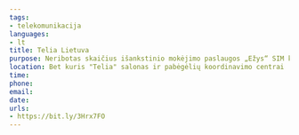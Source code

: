 ```yaml
---
tags:
- telekomunikacija
languages:
- lt
title: Telia Lietuva
purpose: Neribotas skaičius išankstinio mokėjimo paslaugos „Ežys“ SIM kortelių su ryšio paslaugomis. 
location: Bet kuris "Telia" salonas ir pabėgėlių koordinavimo centrai
time: 
phone: 
email: 
date: 
urls:
- https://bit.ly/3Hrx7FO
---
```

